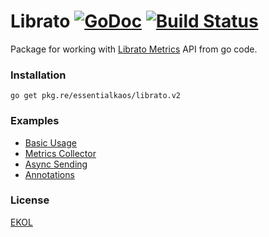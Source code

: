 # Librato [![GoDoc](https://godoc.org/pkg.re/essentialkaos/librato.v2?status.svg)](https://godoc.org/pkg.re/essentialkaos/librato.v2) [![Build Status](https://travis-ci.org/essentialkaos/librato.svg?branch=master)](https://travis-ci.org/essentialkaos/librato)

Package for working with [Librato Metrics](https://www.librato.com) API from go code.

### Installation

````
go get pkg.re/essentialkaos/librato.v2
````

### Examples

* [Basic Usage](examples/basic_example.go)
* [Metrics Collector](examples/collector_example.go)
* [Async Sending](examples/async_example.go)
* [Annotations](examples/annotations_example.go)

### License

[EKOL](https://essentialkaos.com/ekol)
